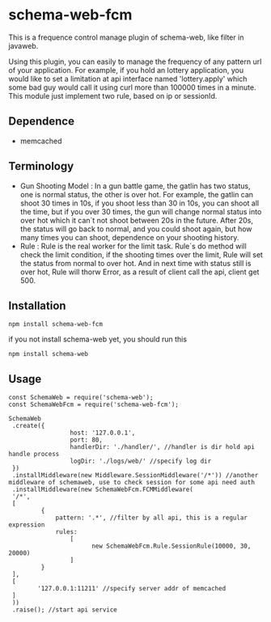 # schema-web-fcm

This is a frequence control manage plugin of schema-web, like filter in javaweb.

Using this plugin, you can easily to manage the frequency of any pattern url of your application. For example, if you hold an lottery application, you would like to set a limitation at api interface named 'lottery.apply' which some bad guy would call it using curl more than 100000 times in a minute. This module just implement two rule, based on ip or sessionId.

## Dependence

- memcached

## Terminology

- Gun Shooting Model : In a gun battle game, the gatlin has two status, one is normal status, the other is over hot. For example, the gatlin can shoot 30 times in 10s, if you shoot less than 30 in 10s, you can shoot all the time, but if you over 30 times, the gun will change normal status into over hot which it can`t not shoot between 20s in the future. After 20s, the status will go back to normal, and you could shoot again, but how many times you can shoot, dependence on your shooting history.
- Rule : Rule is the real worker for the limit task. Rule`s do method will check the limit condition, if the shooting times over the limit, Rule will set the status from normal to over hot. And in next time with status still is over hot, Rule will thorw Error, as a result of client call the api, client get 500.

## Installation

	npm install schema-web-fcm

if you not install schema-web yet, you should run this

	npm install schema-web

## Usage

	const SchemaWeb = require('schema-web');
	const SchemaWebFcm = require('schema-web-fcm');

	SchemaWeb
	 .create({
	                 host: '127.0.0.1',
                	 port: 80,
                	 handlerDir: './handler/', //handler is dir hold api handle process
	                 logDir: './logs/web/' //specify log dir
	 })
	 .installMiddleware(new Middleware.SessionMiddleware('/*')) //another middleware of schemaweb, use to check session for some api need auth
	 .installMiddleware(new SchemaWebFcm.FCMMiddleware(
	 '/*',
	 [
        	 {
            	 pattern: '.*', //filter by all api, this is a regular expression
            	 rules:
                	 [
                	       new SchemaWebFcm.Rule.SessionRule(10000, 30, 20000)
                	 ]
        	 }
	 ],
	 [
			'127.0.0.1:11211' //specify server addr of memcached
	 ]
	 ))
	 .raise(); //start api service

